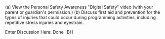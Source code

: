 (a) View the Personal Safety Awareness "Digital Safety" video (with your parent or guardian's permission.)
(b) Discuss first aid and prevention for the types of injuries that could occur during programming activities, including repetitive stress injuries and eyestrain.

Enter Discussion Here:
Done -BH
